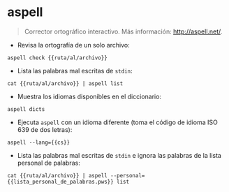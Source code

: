 # aspell

> Corrector ortográfico interactivo.
> Más información: <http://aspell.net/>.

- Revisa la ortografía de un solo archivo:

`aspell check {{ruta/al/archivo}}`

- Lista las palabras mal escritas de `stdin`:

`cat {{ruta/al/archivo}} | aspell list`

- Muestra los idiomas disponibles en el diccionario:

`aspell dicts`

- Ejecuta `aspell` con un idioma diferente (toma el código de idioma ISO 639 de dos letras):

`aspell --lang={{cs}}`

- Lista las palabras mal escritas de `stdin` e ignora las palabras de la lista personal de palabras:

`cat {{ruta/al/archivo}} | aspell --personal={{lista_personal_de_palabras.pws}} list`
